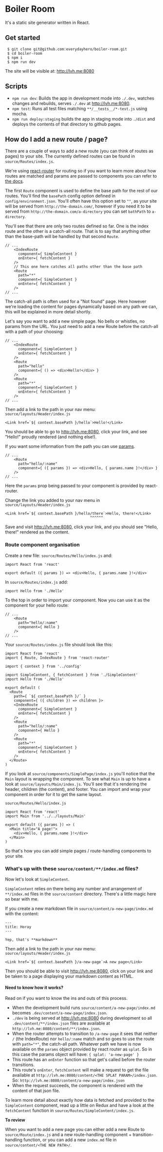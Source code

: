 # Boiler Room

It's a static site generator written in React.

## Get started

```
 $ git clone git@github.com:everydayhero/boiler-room.git
 $ cd boiler-room
 $ npm i
 $ npm run dev
```

The site will be visible at: http://lvh.me:8080

## Scripts

* `npm run dev`: Builds the app in development mode into `./.dev`, watches changes and rebuilds, serves `./.dev` at http://lvh.me:8080.
* `npm test`: Runs all test files matching `**/__tests__/*-test.js` using mocha.
* `npm run deploy:staging` builds the app in staging mode into `./dist` and deploys the contents of that directory to github pages.

## How do I add a new route / page?

There are a couple of ways to add a new route (you can think of routes as pages) to your site. The currently defined routes can be found in `source/Routes/index.js`.

We're using [react-router](https://github.com/rackt/react-router) for routing so if you want to learn more about how routes are matched and params are passed to components you can refer to [the docs](https://github.com/rackt/react-router/tree/master/docs).

The first `Route` component is used to define the base path for the rest of our routes. You'll find the `basePath` config option defined in `config/environment.json`. You'll often have this option set to `""`, as your site will be served from `http://the-domain.com/`, however if you need it to be served from `http://the-domain.com/a-directory` you can set `bathPath` to `a-directory`.

You'll see that there are only two routes defined so far. One is the index route and the other is a catch-all route. That is to say that anything other than the base-path will be handled by that second `Route`.

```
// ...
    <IndexRoute
      component={ SimpleContent }
      onEnter={ fetchContent }
    />
    // This one here catches all paths other than the base path
    <Route
      path="*"
      component={ SimpleContent }
      onEnter={ fetchContent }
    />
// ...
```

The catch-all path is often used for a "Not found" page. Here however we're loading the content for pages dynamically based on any path we can, this will be explained in more detail shortly.

Let's say you want to add a new simple page. No bells or whistles, no params from the URL. You just need to add a new Route before the catch-all with a path of your choosing:

```
// ...
    <IndexRoute
      component={ SimpleContent }
      onEnter={ fetchContent }
    />
    <Route
      path="hello"
      component={ () => <div>Hello!</div> }
    />
    <Route
      path="*"
      component={ SimpleContent }
      onEnter={ fetchContent }
    />
// ...
```

Then add a link to the path in your nav menu: `source/layouts/Header/index.js`

```
<Link href=`${ context.basePath }/hello`>Hello!</Link>
```

You should be able to go to http://lvh.me:8080, click your link, and see "Hello!" proudly rendered (and nothing else!).

If you want some information from the path you can use [params](https://github.com/rackt/react-router/blob/master/docs/guides/basics/RouteMatching.md#path-syntax).

```
// ...
    <Route
      path="hello/:name"
      component={ ({ params }) => <div>Hello, { params.name }!</div> }
    />
// ...
```

Here the `params` prop being passed to your component is provided by react-router.

Change the link you added to your nav menu in `source/layouts/Header/index.js`

```
<Link href=`${ context.basePath }/hello/there`>Hello, there!</Link>
                                       ^^^^^^
```

Save and visit http://lvh.me:8080, click your link, and you should see "Hello, there!" rendered as the content.

### Route component organisation

Create a new file: `source/Routes/Hello/index.js` and:

```
import React from 'react'

export default ({ params }) => <div>Hello, { params.name }!</div>
```

In `source/Routes/index.js` add:

```
import Hello from './Hello'
```

To the top in order to import your component. Now you can use it as the component for your hello route:

```
// ...
    <Route
      path="hello/:name"
      component={ Hello }
    />
// ...
```

Your `source/Routes/index.js` file should look like this:

```
import React from 'react'
import { Route, IndexRoute } from 'react-router'

import { context } from '../config'

import SimpleContent, { fetchContent } from './SimpleContent'
import Hello from './Hello'

export default (
  <Route
    path={ `${ context.basePath }/` }
    component={ ({ children }) => children }>
    <IndexRoute
      component={ SimpleContent }
      onEnter={ fetchContent }
    />
    <Route
      path="hello/:name"
      component={ Hello }
    />
    <Route
      path="*"
      component={ SimpleContent }
      onEnter={ fetchContent }
    />
  </Route>
)
```

If you look at `source/components/SimplePage/index.js` you'll notice that the `Main` layout is wrapping the component. To see what `Main` is up to have a look at `source/layouts/Main/index.js`. You'll see that it's rendering the header, children (the content), and footer. You can import and wrap your component in order for it to get the same layout.

`source/Routes/Hello/index.js`

```
import React from 'react'
import Main from '../../layouts/Main'

export default ({ params }) => (
  <Main title="A page!">
    <div>Hello, { params.name }!</div>
  </Main>
)
```

So that's how you can add simple pages / route-handling components to your site.

### What's up with these `source/content/**/index.md` files?

Now let's look at `SimpleContent`.

`SimpleContent` relies on there being any number and arrangement of `**/index.md` files in the `source/content` directory. There's a little magic here so bear with me.

If you create a new markdown file in `source/content/a-new-page/index.md` with the content:

```
---
title: Horay
---

Yep, that's **markdown**
```

Then add a link to the path in your nav menu: `source/layouts/Header/index.js`

```
<Link href=`${ context.basePath }/a-new-page`>A new page</Link>
```

Then you should be able to visit http://lvh.me:8080, click on your link and be taken to a page displaying your markdown content as HTML.

#### Need to know how it works?

Read on if you want to know the ins and outs of this process.

* When the development build runs `source/content/a-new-page/index.md` becomes `.dev/content/a-new-page/index.json`.
* `./dev` is being served at http://lvh.me:8080 during development so all `.dev/content/**/index.json` files are available at `http://lvh.me:8080/content/**/index.json`.
* When the router attempts to transition to `/a-new-page` it sees that neither `/` (the IndexRoute) nor `hello/:name` match and so goes to use the route with `path="*"`, the catch-all path. Whatever path we have is now available on the `params` object provided by react router as `splat`. So in this case the params object will have: `{ splat: 'a-new-page' }`
* This route has an `onEnter` function so that get's called before the router transitions.
* This route's `onEnter`, `fetchContent` will make a request to get the file available at `http://lvh.me:8080/content/<THE SPLAT PARAM>/index.json`. So: `http://lvh.me:8080/content/a-new-page/index.json`
* When the request succeeds, the component is rendered with the content of that json file.

To learn more detail about exactly how data is fetched and provided to the `SimpleContent` component, read up a little on Redux and have a look at the `fetchContent` function in `source/Routes/SimpleContent/index.js`.

**To review**

When you want to add a new page you can either add a new Route to `source/Route/index.js` and a new route-handling component + transition-handling function, or you can add a new `index.md` file in `source/content/<THE NEW PATH>/`.
